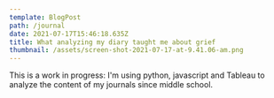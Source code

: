 ```yaml
---
template: BlogPost
path: /journal
date: 2021-07-17T15:46:18.635Z
title: What analyzing my diary taught me about grief
thumbnail: /assets/screen-shot-2021-07-17-at-9.41.06-am.png
---
```

This is a work in progress: I'm using python, javascript and Tableau to analyze the content of my journals since middle school.